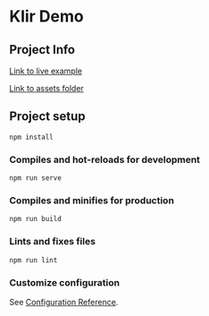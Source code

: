 # Klir Demo


## Project Info

[Link to live example](https://klir-demo.netlify.app/)

[Link to assets folder](https://wrnty-my.sharepoint.com/:f:/g/personal/yonatan_bk_pepperi_com/Etg6feju--9GnBZE1hc4wK8BJ6aFfrwv2RKQyUi2bUCG0A?e=Wjxt6p)

## Project setup
```
npm install
```

### Compiles and hot-reloads for development
```
npm run serve
```

### Compiles and minifies for production
```
npm run build
```

### Lints and fixes files
```
npm run lint
```

### Customize configuration
See [Configuration Reference](https://cli.vuejs.org/config/).
